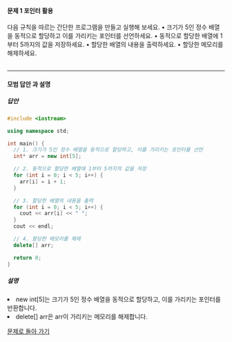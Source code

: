 #### 문제 1 포인터 활용
다음 규칙을 따르는 간단한 프로그램을 만들고 실행해 보세요.
• 크기가 5인 정수 배열을 동적으로 할당하고 이를 가리키는 포인터를 선언하세요.
• 동적으로 할당한 배열에 1부터 5까지의 값을 저장하세요.
• 할당한 배열의 내용을 출력하세요.
• 할당한 메모리를 해제하세요.
<br/><br/>

---

#### 모범 답안 과 설명
##### 답안
```cpp
#include <iostream>

using namespace std;

int main() {
  // 1. 크기가 5인 정수 배열을 동적으로 할당하고, 이를 가리키는 포인터를 선언
  int* arr = new int[5];

  // 2. 동적으로 할당한 배열에 1부터 5까지의 값을 저장
  for (int i = 0; i < 5; i++) {
    arr[i] = i + 1;
  }

  // 3. 할당한 배열의 내용을 출력
  for (int i = 0; i < 5; i++) {
    cout << arr[i] << " ";
  }
  cout << endl;

  // 4. 할당한 메모리를 해제
  delete[] arr;

  return 0;
}
```
##### 설명
<li>new int[5]는 크기가 5인 정수 배열을 동적으로 할당하고, 이를 가리키는 포인터를 반환합니다.</li>
<li>delete[] arr은 arr이 가리키는 메모리를 해제합니다.</li>

[문제로 돌아 가기](README.md "문제로 돌아 가기")
